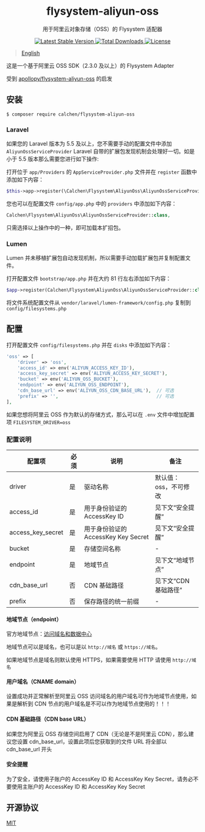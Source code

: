<h1 align="center"> flysystem-aliyun-oss </h1>

<p align="center"> 用于阿里云对象存储（OSS）的 Flysystem 适配器 </p>

<p align="center">
    <a href="https://packagist.org/packages/calchen/flysystem-aliyun-oss">
        <img alt="Latest Stable Version" src="https://img.shields.io/packagist/v/calchen/flysystem-aliyun-oss.svg">
    </a>
    <a href="https://packagist.org/packages/calchen/flysystem-aliyun-oss">
        <img alt="Total Downloads" src="https://img.shields.io/packagist/dt/calchen/flysystem-aliyun-oss.svg">
    </a>
    <a href="https://github.com/calchen/flysystem-aliyun-oss/blob/master/LICENSE">
        <img alt="License" src="https://img.shields.io/github/license/calchen/flysystem-aliyun-oss.svg">
    </a>
</p>

> [English](https://github.com/calchen/flysystem-aliyun-oss/blob/master/README_en.md)

这是一个基于阿里云 OSS SDK（2.3.0 及以上）的 Flysystem Adapter

受到 [apollopy/flysystem-aliyun-oss](https://github.com/apollopy/flysystem-aliyun-oss) 的启发

## 安装

```shell
$ composer require calchen/flysystem-aliyun-oss
```

### Laravel

如果您的 Laravel 版本为 5.5 及以上，您不需要手动的配置文件中添加 `AliyunOssServiceProvider` Laravel 自带的扩展包发现机制会处理好一切。如是小于 5.5 版本那么需要您进行如下操作: 

打开位于 `app/Providers` 的 `AppServiceProvider.php` 文件并在 `register` 函数中添加如下内容：
```php
$this->app->register(\Calchen\Flysystem\AliyunOss\AliyunOssServiceProvider::class);
```
您也可以在配置文件 `config/app.php` 中的 `providers` 中添加如下内容：
```php
Calchen\Flysystem\AliyunOss\AliyunOssServiceProvider::class,
```
只需选择以上操作中的一种，即可加载本扩招包。

### Lumen

Lumen 并未移植扩展包自动发现机制，所以需要手动加载扩展包并复制配置文件。

打开配置文件 `bootstrap/app.php` 并在大约 81 行左右添加如下内容：
```php
$app->register(Calchen\Flysystem\AliyunOss\AliyunOssServiceProvider::class);
```

将文件系统配置文件从 `vendor/laravel/lumen-framework/config.php` 复制到 `config/filesystems.php`

## 配置

打开配置文件 `config/filesystems.php` 并在 `disks` 中添加如下内容：
```php
'oss' => [
    'driver' => 'oss',
    'access_id' => env('ALIYUN_ACCESS_KEY_ID'),
    'access_key_secret' => env('ALIYUN_ACCESS_KEY_SECRET'),
    'bucket' => env('ALIYUN_OSS_BUCKET'),
    'endpoint' => env('ALIYUN_OSS_ENDPOINT'),
    'cdn_base_url' => env('ALIYUN_OSS_CDN_BASE_URL'),  // 可选
    'prefix' => '',                                    // 可选
],
```

如果您想将阿里云 OSS 作为默认的存储方式，那么可以在 `.env` 文件中增加配置项 `FILESYSTEM_DRIVER=oss`

### 配置说明
| 配置项                	| 必须 	| 说明                                 	| 备注                  	|
|-------------------	|------	|--------------------------------------	|-----------------------	|
| driver            	| 是   	| 驱动名称                             	| 默认值：oss，不可修改   	|
| access_id         	| 是   	| 用于身份验证的 AccessKey ID          	| 见下文“安全提醒”         	|
| access_key_secret 	| 是   	| 用于身份验证的  AccessKey Key Secret 	| 见下文“安全提醒”      	    |
| bucket            	| 是   	| 存储空间名称                         	| -                     	|
| endpoint          	| 是   	| 地域节点                             	| 见下文“地域节点”      	    |
| cdn_base_url      	| 否   	| CDN 基础路径                         	| 见下文“CDN 基础路径”  	    |
| prefix            	| 否   	| 保存路径的统一前缀                   	| -                     	|

#### 地域节点（endpoint）

官方地域节点：[访问域名和数据中心](https://help.aliyun.com/document_detail/31837.html)

地域节点可以是域名，也可以是以 `http://域名` 或  `https://域名`。

如果地域节点是域名则默认使用 HTTPS，如果需要使用 HTTP 请使用 `http://域名`

#### 用户域名（CNAME domain）

设置成功并正常解析至阿里云 OSS 访问域名的用户域名可作为地域节点使用，如果是解析到 CDN 节点的用户域名是不可以作为地域节点使用的！！！

#### CDN 基础路径（CDN base URL）

如果您为阿里云 OSS 存储空间启用了 CDN（无论是不是阿里云 CDN），那么建议您设置 cdn_base_url，设置此项后您获取到的文件 URL 将全部以 cdn_base_url 开头

#### 安全提醒

为了安全，请使用子账户的 AccessKey ID 和 AccessKey Key Secret，请务必不要使用主账户的 AccessKey ID 和 AccessKey Key Secret

## 开源协议

[MIT](http://opensource.org/licenses/MIT)